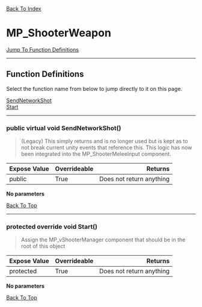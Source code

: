 [Back To Index](../../index.md)

# MP_ShooterWeapon

[Jump To Function Definitions](#functions-definitions)<br/>

--------------------------------------------------------
## Function Definitions<a name="functions-definitions"></a>

Select the function name from below to jump directly to it on this page.

[SendNetworkShot](#SendNetworkShot)<br>
[Start](#Start)<br>

------------------
### public virtual void SendNetworkShot()<a name="SendNetworkShot"></a>

>   (Legacy) This simply returns and is no longer used but is kept as to not break current unity events that reference this. This logic has now been integrated into the MP_ShooterMeleeInput component. 

| Expose Value | Overrideable | Returns |
|:---|:---|---:|
|public|True|Does not return anything|

**No parameters**

[Back To Top](#)

------------------
### protected override void Start()<a name="Start"></a>

>   Assign the MP_vShooterManager component that should be in the root of this object 

| Expose Value | Overrideable | Returns |
|:---|:---|---:|
|protected|True|Does not return anything|

**No parameters**

[Back To Top](#)


